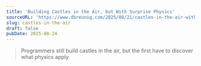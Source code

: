 ```yaml
---
title: 'Building Castles in the Air, but With Surprise Physics'
sourceURL: 'https://www.dbreunig.com/2025/08/21/castles-in-the-air-with-unknown-physics.html'
slug: castles-in-the-air
draft: false
pubDate: 2025-08-24
---
```


> Programmers still build castles in the air, but the first have to discover what physics apply.
